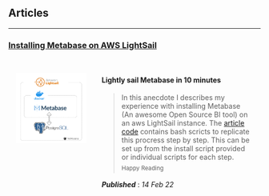 <div style="max-width:720px; margin:auto">

## Articles
---
### [Installing Metabase on AWS LightSail](https://vamusaka.github.io/anecdotes/articles/metabase)

<div style="display:flex">
<div style="max-width:30%; margin: 3%">

[<img src="./articles/metabase/img/article_logo.png" width="250"/>](./articles/metabase/img/article_logo.png)

</div>

<div style="max-width:60%; margin:3%">

#### Lightly sail Metabase in 10 minutes
> In this anecdote I describes my experience with installing Metabase (An awesome Open Source BI tool) on an aws LightSail instance. The [article code](https://github.com/VaMusaka/anecdotes/tree/gh-pages/articles/metabase) contains bash scricts to replicate this procress step by step. This can be set up from the install script provided or individual scripts for each step. <sub>Happy Reading<sub>

***Published*** : _14 Feb 22_

</div>
</div>
</div>